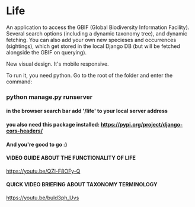 # Life

An application to access the GBIF (Global Biodiversity Information Facility).
Several search options (including a dynamic taxonomy tree), and dynamic fetching.
You can also add your own new specieses and occurrences (sightings), which get stored in the local Django DB (but will be fetched alongside the GBIF on querying).

New visual design. It's mobile responsive.

To run it, you need python.
Go to the root of the folder and enter the command:

### python manage.py runserver
#### in the browser search bar add '/life' to your local server address

#### you also need this package installed: https://pypi.org/project/django-cors-headers/

#### And you're good to go :)

#### VIDEO GUIDE ABOUT THE FUNCTIONALITY OF LIFE
https://youtu.be/QZl-F8OFy-Q

#### QUICK VIDEO BRIEFING ABOUT TAXONOMY TERMINOLOGY
https://youtu.be/buld3ph_Uvs
